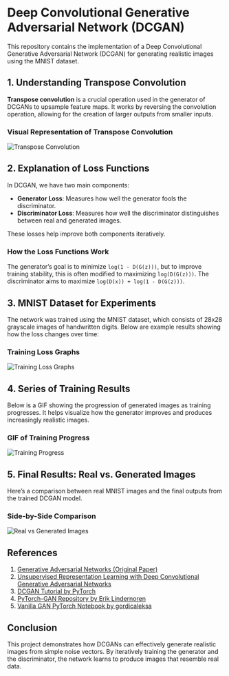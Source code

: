 # Deep Convolutional Generative Adversarial Network (DCGAN)

This repository contains the implementation of a Deep Convolutional Generative Adversarial Network (DCGAN) for generating realistic images using the MNIST dataset.

## 1. Understanding Transpose Convolution
**Transpose convolution** is a crucial operation used in the generator of DCGANs to upsample feature maps. It works by reversing the convolution operation, allowing for the creation of larger outputs from smaller inputs.

### Visual Representation of Transpose Convolution
![Transpose Convolution](https://raw.githubusercontent.com/janith99hansidu/DCGAN-PyTorch/main/transpose_convolution.png)

## 2. Explanation of Loss Functions
In DCGAN, we have two main components:
- **Generator Loss**: Measures how well the generator fools the discriminator.
- **Discriminator Loss**: Measures how well the discriminator distinguishes between real and generated images.

These losses help improve both components iteratively.

### How the Loss Functions Work
The generator’s goal is to minimize `log(1 - D(G(z)))`, but to improve training stability, this is often modified to maximizing `log(D(G(z)))`. The discriminator aims to maximize `log(D(x)) + log(1 - D(G(z)))`.

## 3. MNIST Dataset for Experiments
The network was trained using the MNIST dataset, which consists of 28x28 grayscale images of handwritten digits. Below are example results showing how the loss changes over time:

### Training Loss Graphs
![Training Loss Graphs](https://raw.githubusercontent.com/janith99hansidu/DCGAN-PyTorch/main/loss.png)

## 4. Series of Training Results
Below is a GIF showing the progression of generated images as training progresses. It helps visualize how the generator improves and produces increasingly realistic images.

### GIF of Training Progress
![Training Progress](https://raw.githubusercontent.com/janith99hansidu/DCGAN-PyTorch/main/learning.gif)

## 5. Final Results: Real vs. Generated Images
Here’s a comparison between real MNIST images and the final outputs from the trained DCGAN model.

### Side-by-Side Comparison
![Real vs Generated Images](https://raw.githubusercontent.com/janith99hansidu/DCGAN-PyTorch/main/real_vs_fake.png)

## References

1. [Generative Adversarial Networks (Original Paper)](https://arxiv.org/abs/1406.2661)
2. [Unsupervised Representation Learning with Deep Convolutional Generative Adversarial Networks](https://arxiv.org/abs/1511.06434)
3. [DCGAN Tutorial by PyTorch](https://pytorch.org/tutorials/beginner/dcgan_faces_tutorial.html)
4. [PyTorch-GAN Repository by Erik Lindernoren](https://github.com/eriklindernoren/PyTorch-GAN)
5. [Vanilla GAN PyTorch Notebook by gordicaleksa](https://github.com/gordicaleksa/pytorch-GANs/blob/master/Vanilla%20GAN%20(PyTorch).ipynb)

## Conclusion

This project demonstrates how DCGANs can effectively generate realistic images from simple noise vectors. By iteratively training the generator and the discriminator, the network learns to produce images that resemble real data.
